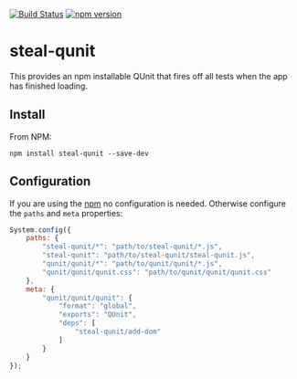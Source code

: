 [![Build Status](https://travis-ci.org/stealjs/steal-qunit.svg?branch=master)](https://travis-ci.org/stealjs/steal-qunit)
[![npm version](https://badge.fury.io/js/steal-qunit.svg)](http://badge.fury.io/js/steal-qunit)

# steal-qunit

This provides an npm installable QUnit that fires off all tests 
when the app has finished loading.

## Install

From NPM:

```shell
npm install steal-qunit --save-dev
```

## Configuration

If you are using the [npm](http://stealjs.com/docs/npm.html) no configuration is needed. Otherwise configure the `paths` and `meta` properties:

```js
System.config({
	paths: {
		"steal-qunit/*": "path/to/steal-qunit/*.js",
		"steal-qunit": "path/to/steal-qunit/steal-qunit.js",
		"qunit/qunit/*": "path/to/qunit/qunit/*.js",
		"qunit/qunit/qunit.css": "path/to/qunit/qunit/qunit.css"
	},
	meta: {
		"qunit/qunit/qunit": {
			"format": "global",
			"exports": "QUnit",
			"deps": [
				"steal-qunit/add-dom"
			]
		}
	}
});
```
